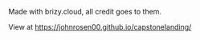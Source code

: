 Made with brizy.cloud, all credit goes to them.

View at https://johnrosen00.github.io/capstonelanding/